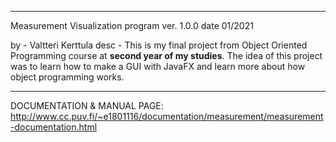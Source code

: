 --------------

Measurement Visualization program
    ver. 1.0.0
    date 01/2021
    
by - Valtteri Kerttula
desc -  This is my final project from Object Oriented Programming course at **second year of my studies**. 
        The idea of this project was to learn how to make a GUI with JavaFX and learn more about how object programming works.

--------------

DOCUMENTATION & MANUAL PAGE: http://www.cc.puv.fi/~e1801116/documentation/measurement/measurement-documentation.html
